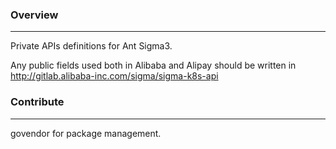 ### Overview

---

Private APIs definitions for Ant Sigma3.


Any public fields used both in Alibaba and Alipay should be written in http://gitlab.alibaba-inc.com/sigma/sigma-k8s-api



### Contribute

---

govendor for package management.